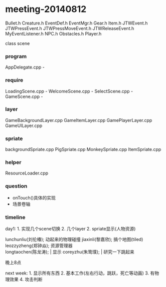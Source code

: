 meeting-20140812
================

Bullet.h
Creature.h
EventDef.h
EventMgr.h
Gear.h
Item.h
JTWEvent.h
JTWPressEvent.h
JTWPressMoveEvent.h
JTWReleaseEvent.h
MyEventListener.h
NPC.h
Obstacles.h
Player.h

class scene

### program

AppDelegate.cpp  -

### require

LoadingScene.cpp -
WelcomeScene.cpp -
SelectScene.cpp  -
GameScene.cpp    -

### layer

GameBackgroundLayer.cpp
GameItemLayer.cpp
GamePlayerLayer.cpp
GameUILayer.cpp

### spriate

backgroundSpriate.cpp
PigSpriate.cpp
MonkeySpriate.cpp
ItemSpriate.cpp

### helper

ResourceLoader.cpp

### question

* onTouch()具体的实现
* 场景卷轴

### timeline

day1: 
    1. 实现几个scene切换
    2. 几个layer
    2. spriate显示(人物资源)

lunchunliu(刘伦椿);   动起来的物理碰撞
jiaxinli(黎嘉欣);     搞个地图(tiled)
leozzyzheng(郑钟焱);  资源管理器  
longtaochen(陈龙涛);  | 显示
coreyzhu(朱鸷璞);     | 研究一下跳起来

晚上8点

next week:
    1. 显示所有东西
    2. 基本工作(左右行动，跳跃，死亡等动画)
    3. 有物理效果
    4. 攻击判断
